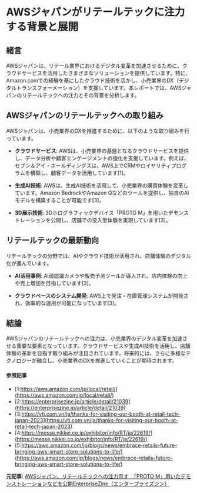 # AWSジャパンがリテールテックに注力する背景と展開

## 緒言

AWSジャパンは、リテール業界におけるデジタル変革を加速させるために、クラウドサービスを活用したさまざまなソリューションを提供しています。特に、Amazon.comでの経験を基にしたクラウド技術を活かし、小売業界のDX（デジタルトランスフォーメーション）を支援しています。本レポートでは、AWSジャパンのリテールテックへの注力とその背景を分析します。

## AWSジャパンのリテールテックへの取り組み

AWSジャパンは、小売業界のDXを推進するために、以下のような取り組みを行っています。

- **クラウドサービス**: AWSは、小売業界の基盤となるクラウドサービスを提供し、データ分析や顧客エンゲージメントの強化を支援しています。例えば、セブン＆アイ・ホールディングスは、AWS上でCRMやロイヤリティプログラムを構築し、顧客データを活用しています[1]。

- **生成AI技術**: AWSは、生成AI技術を活用して、小売業界の購買体験を変革しています。Amazon BedrockやAmazon Qなどのツールを提供し、独自のAIモデルを構築することが可能です[3]。

- **3D展示技術**: 3Dホログラフィックデバイス「PROTO M」を用いたデモンストレーションを公開し、店舗での没入型体験を実現しています[3]。

## リテールテックの最新動向

リテールテックの分野では、AIやクラウド技術が活用され、店舗体験のデジタル化が進んでいます。

- **AI活用事例**: AI顔認識カメラや販売予測ツールが導入され、店内体験の向上や売上増加を目指しています[3]。

- **クラウドベースのシステム開発**: AWS上で発注・在庫管理システムが開発され、効率的な運用が可能になっています[3]。

## 結論

AWSジャパンのリテールテックへの注力は、小売業界のデジタル変革を加速させる重要な要素となっています。クラウドサービスや生成AI技術を活用し、店舗体験の革新を目指す取り組みが注目されています。将来的には、さらに多様なテクノロジーが融合し、小売業界のDXを推進していくことが期待されます。

#### 参照記事
- [1:https://aws.amazon.com/jp/local/retail/](https://aws.amazon.com/jp/local/retail/)
- [2:https://enterprisezine.jp/article/detail/21039](https://enterprisezine.jp/article/detail/21039)
- [3:https://vti.com.vn/ja/thanks-for-visiting-our-booth-at-retail-tech-japan-2023](https://vti.com.vn/ja/thanks-for-visiting-our-booth-at-retail-tech-japan-2023)
- [4:https://messe.nikkei.co.jp/exhibitor/info/RT/ja/22619/](https://messe.nikkei.co.jp/exhibitor/info/RT/ja/22619/)
- [5:https://aws.amazon.com/jp/blogs/news/embrace-retails-future-bringing-aws-smart-store-solutions-to-life/](https://aws.amazon.com/jp/blogs/news/embrace-retails-future-bringing-aws-smart-store-solutions-to-life/)


**元記事:** [AWSジャパン、リテールテックへの注力示す　「PROTO M」用いたデモンストレーションなどを公開EnterpriseZine（エンタープライズジン）](https://enterprisezine.jp/article/detail/21459)